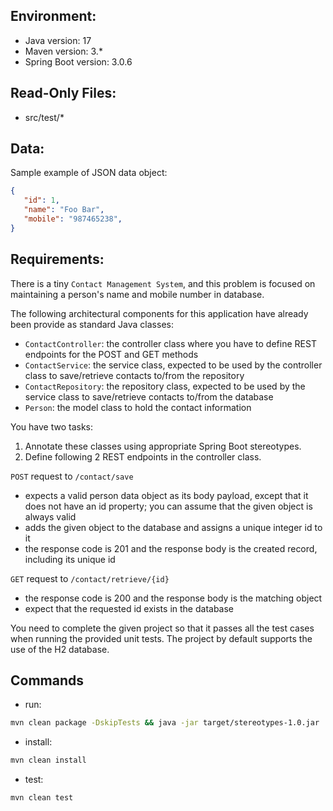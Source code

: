 ## Environment:
- Java version: 17
- Maven version: 3.*
- Spring Boot version: 3.0.6

## Read-Only Files:
- src/test/*

## Data:
Sample example of JSON data object:
```json
{
   "id": 1,
   "name": "Foo Bar",
   "mobile": "987465238",
}
```

## Requirements:
There is a tiny `Contact Management System`, and this problem is focused on maintaining a person's name and mobile number in database.

The following architectural components for this application have already been provide as standard Java classes:

* `ContactController`: the controller class where you have to define REST endpoints for the POST and GET methods
* `ContactService`: the service class, expected to be used by the controller class to save/retrieve contacts to/from the repository
* `ContactRepository`: the repository class, expected to be used by the service class to save/retrieve contacts to/from the database
* `Person`: the model class to hold the contact information

You have two tasks:
1. Annotate these classes using appropriate Spring Boot stereotypes.
2. Define following 2 REST endpoints in the controller class.

`POST` request to `/contact/save`
* expects a valid person data object as its body payload, except that it does not have an id property; you can assume that the given object is always valid
* adds the given object to the database and assigns a unique integer id to it
* the response code is 201 and the response body is the created record, including its unique id

`GET` request to `/contact/retrieve/{id}`
* the response code is 200 and the response body is the matching object
* expect that the requested id exists in the database

You need to complete the given project so that it passes all the test cases when running the provided unit tests. The project by default supports the use of the H2 database.

## Commands
- run:
```bash
mvn clean package -DskipTests && java -jar target/stereotypes-1.0.jar
```
- install:
```bash
mvn clean install
```
- test:
```bash
mvn clean test
```